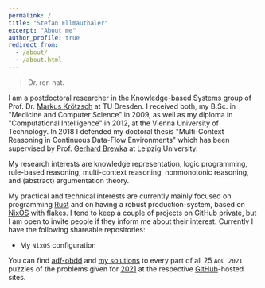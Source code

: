 ```yaml
---
permalink: /
title: "Stefan Ellmauthaler"
excerpt: "About me"
author_profile: true
redirect_from: 
  - /about/
  - /about.html
---
```

> Dr. rer. nat.

I am a postdoctoral researcher in the Knowledge-based Systems group of Prof. Dr. [Markus Krötzsch](https://iccl.inf.tu-dresden.de/web/Markus_Kr%C3%B6tzsch) at TU Dresden. I received both, my B.Sc. in "Medicine and Computer Science" in 2009, as well as my diploma in "Computational Intelligence" in 2012, at the Vienna University of Technology. In 2018 I defended my doctoral thesis "Multi-Context Reasoning in Continuous Data-Flow Environments" which has been supervised by Prof. [Gerhard Brewka](http://www.informatik.uni-leipzig.de/~brewka/) at Leipzig University.

My research interests are knowledge representation, logic programming, rule-based reasoning, multi-context reasoning, nonmonotonic reasoning, and (abstract) argumentation theory.

My practical and technical interests are currently mainly focused on programming [Rust](https://rust-lang.org) and on having a robust production-system, based on [NixOS](https://nixos.org) with flakes. I tend to keep a couple of projects on GitHub private, but I am open to invite people if they inform me about their interest.
Currently I have the following shareable repositories:
* My `NixOS` configuration

You can find [adf-obdd](https://stefan.ellmauthaler.net/adf-obdd/) and [my solutions](https://github.com/ellmau/adventofcode) to every part of all 25 `AoC 2021` puzzles of the problems given for [2021](https://adventofcode.com/2021) at the respective [GitHub](https://github.com)-hosted sites.
